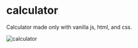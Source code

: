 # calculator

Calculator made only with vanilla js, html, and css.

![calculator](/Desktop/Projects/Calculator/1.png)
